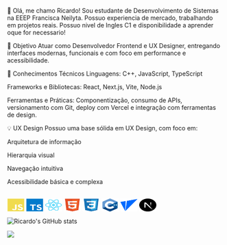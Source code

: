 👋 Olá, me chamo Ricardo!
Sou estudante de Desenvolvimento de Sistemas na EEEP Francisca Neilyta. Possuo experiencia de mercado, trabalhando em projetos reais. Possuo nivel de Ingles C1 e disponibilidade a aprender oque for necessario!

🎯 Objetivo
Atuar como Desenvolvedor Frontend e UX Designer, entregando interfaces modernas, funcionais e com foco em performance e acessibilidade.

🧠 Conhecimentos Técnicos
Linguagens:
C++, JavaScript, TypeScript

Frameworks e Bibliotecas:
React, Next.js, Vite, Node.js

Ferramentas e Práticas:
Componentização, consumo de APIs, versionamento com Git, deploy com Vercel e integração com ferramentas de design.

💡 UX Design
Possuo uma base sólida em UX Design, com foco em:

Arquitetura de informação

Hierarquia visual

Navegação intuitiva

Acessibilidade básica e complexa


<div style="display: inline_block"><br>
  <img align="center" alt="Js" height="30" width="40" src="https://raw.githubusercontent.com/devicons/devicon/master/icons/javascript/javascript-plain.svg">
  <img align="center" alt="Ts" height="30" width="40" src="https://raw.githubusercontent.com/devicons/devicon/master/icons/typescript/typescript-plain.svg">
  <img align="center" alt="React" height="30" width="40" src="https://raw.githubusercontent.com/devicons/devicon/master/icons/react/react-original.svg">
  <img align="center" alt="HTML" height="30" width="40" src="https://raw.githubusercontent.com/devicons/devicon/master/icons/html5/html5-original.svg">
  <img align="center" alt="CSS" height="30" width="40" src="https://raw.githubusercontent.com/devicons/devicon/master/icons/css3/css3-original.svg">
<img align="center" alt="C++" height="30" width="40" src="https://raw.githubusercontent.com/devicons/devicon/master/icons/cplusplus/cplusplus-original.svg">
<img align="center" alt="Vite" height="30" width="40" src="https://raw.githubusercontent.com/devicons/devicon/master/icons/vite/vite-original.svg">
<img align="center" alt="Next.js" height="30" width="40" src="https://raw.githubusercontent.com/devicons/devicon/master/icons/nextjs/nextjs-original.svg">


</div>
  
  ![Ricardo's GitHub stats](https://github-readme-stats.vercel.app/api?username=anuraghazra&show_icons=true&theme=transparent)
 
<div> 

  <a href = "mailto:ricardoduartedonascimento@gmail.com"><img src="https://img.shields.io/badge/-Gmail-%23333?style=for-the-badge&logo=gmail&logoColor=white" target="_blank"></a>
  
</div>
